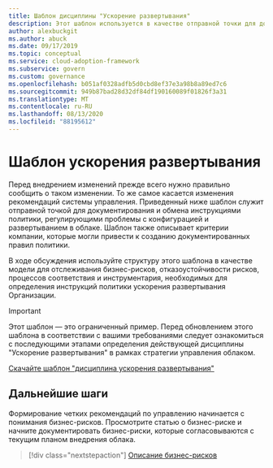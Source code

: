 ```yaml
---
title: Шаблон дисциплины "Ускорение развертывания"
description: Этот шаблон используется в качестве отправной точки для документирования и обмена инструкциями политики для решения проблем с конфигурацией и развертыванием в облаке.
author: alexbuckgit
ms.author: abuck
ms.date: 09/17/2019
ms.topic: conceptual
ms.service: cloud-adoption-framework
ms.subservice: govern
ms.custom: governance
ms.openlocfilehash: b051af0328adfb5d0cbd8ef37e3a98b8a89ed7c6
ms.sourcegitcommit: 949b87bad28d32df84df190160089f01826f3a31
ms.translationtype: MT
ms.contentlocale: ru-RU
ms.lasthandoff: 08/13/2020
ms.locfileid: "88195612"
---
```

# <a name="deployment-acceleration-template"></a>Шаблон ускорения развертывания

Перед внедрением изменений прежде всего нужно правильно сообщить о таком изменении. То же самое касается изменения рекомендаций системы управления. Приведенный ниже шаблон служит отправной точкой для документирования и обмена инструкциями политики, регулирующими проблемы с конфигурацией и развертыванием в облаке. Шаблон также описывает критерии компании, которые могли привести к созданию документированных правил политики.

В ходе обсуждения используйте структуру этого шаблона в качестве модели для отслеживания бизнес-рисков, отказоустойчивости рисков, процессов соответствия и инструментария, необходимых для определения инструкций политики ускорения развертывания Организации.

> [!IMPORTANT]
> Этот шаблон — это ограниченный пример. Перед обновлением этого шаблона в соответствии с вашими требованиями следует ознакомиться с последующими этапами определения действующей дисциплины "Ускорение развертывания" в рамках стратегии управления облаком.

[Скачайте шаблон "дисциплина ускорения развертывания"](https://raw.githubusercontent.com/microsoft/CloudAdoptionFramework/master/govern/deployment-acceleration-discipline-template.docx)

## <a name="next-steps"></a>Дальнейшие шаги

Формирование четких рекомендаций по управлению начинается с понимания бизнес-рисков. Просмотрите статью о бизнес-риске и начните документировать бизнес-риски, которые согласовываются с текущим планом внедрения облака.

> [!div class="nextstepaction"]
> [Описание бизнес-рисков](./business-risks.md)
